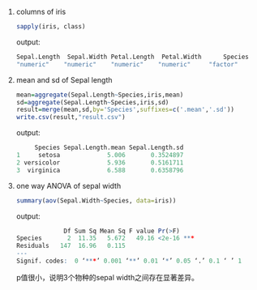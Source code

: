 1. columns of iris

   ```R
   sapply(iris, class)
   ```
   
   output:
   
   ```R
   Sepal.Length  Sepal.Width Petal.Length  Petal.Width      Species 
   "numeric"    "numeric"    "numeric"    "numeric"     "factor" 
   ```
   
2. mean and sd of Sepal length

   ```R
   mean=aggregate(Sepal.Length~Species,iris,mean)
   sd=aggregate(Sepal.Length~Species,iris,sd)
   result=merge(mean,sd,by='Species',suffixes=c('.mean','.sd'))
   write.csv(result,"result.csv")
   ```
   
   output:
   
   ```R
        Species Sepal.Length.mean Sepal.Length.sd
   1     setosa             5.006       0.3524897
   2 versicolor             5.936       0.5161711
   3  virginica             6.588       0.6358796
   ```
   
3. one way ANOVA of sepal width
   
   ```R
   summary(aov(Sepal.Width~Species, data=iris))
   ```
   
   output:
   
   ```R
                Df Sum Sq Mean Sq F value Pr(>F)    
   Species       2  11.35   5.672   49.16 <2e-16 ***
   Residuals   147  16.96   0.115                   
   ---
   Signif. codes:  0 ‘***’ 0.001 ‘**’ 0.01 ‘*’ 0.05 ‘.’ 0.1 ‘ ’ 1
   ```
   
   p值很小，说明3个物种的sepal width之间存在显著差异。
